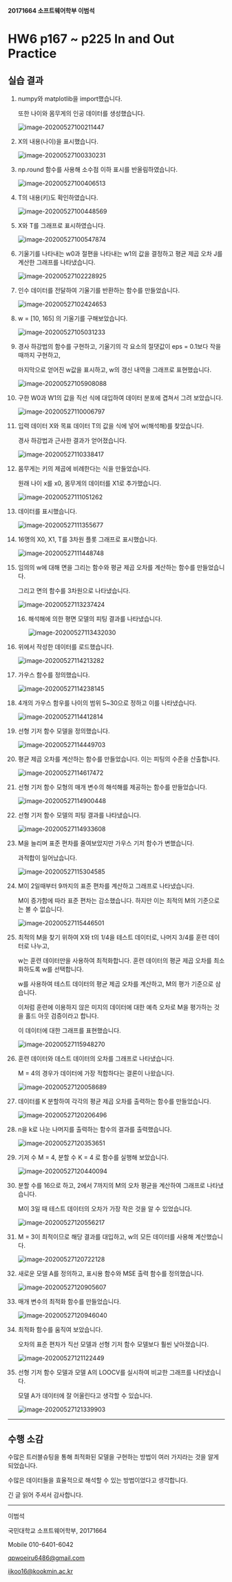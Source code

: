 #### 20171664 소프트웨어학부 이범석



# HW6 p167 ~ p225 In and Out Practice



## 실습 결과

1. numpy와 matplotlib을 import했습니다.

   또한 나이와 몸무게의 인공 데이터를 생성했습니다.

   ![image-20200527100211447](/home/leebumseok/.config/Typora/typora-user-images/image-20200527100211447.png)

2. X의 내용(나이)을 표시했습니다.

   ![image-20200527100330231](/home/leebumseok/.config/Typora/typora-user-images/image-20200527100330231.png)

3. np.round 함수를 사용해 소수점 이하 표시를 반올림하였습니다.

   ![image-20200527100406513](/home/leebumseok/.config/Typora/typora-user-images/image-20200527100406513.png)

4. T의 내용(키)도 확인하였습니다.

   ![image-20200527100448569](/home/leebumseok/.config/Typora/typora-user-images/image-20200527100448569.png)

5. X와 T를 그래프로 표시하였습니다.

   ![image-20200527100547874](/home/leebumseok/.config/Typora/typora-user-images/image-20200527100547874.png)

6. 기울기를 나타내는 w0과 절편을 나타내는 w1의 값을 결정하고 평균 제곱 오차 J를 계산한 그래프를 나타냈습니다.

   ![image-20200527102228925](/home/leebumseok/.config/Typora/typora-user-images/image-20200527102228925.png)

7. 인수 데이터를 전달하여 기울기를 반환하는 함수를 만들었습니다.

   ![image-20200527102424653](/home/leebumseok/.config/Typora/typora-user-images/image-20200527102424653.png)

8. w = [10, 165] 의 기울기를 구해보았습니다.

   ![image-20200527105031233](/home/leebumseok/.config/Typora/typora-user-images/image-20200527105031233.png)

9. 경사 하강법의 함수를 구현하고, 기울기의 각 요소의 절댓값이 eps = 0.1보다 작을 때까지 구현하고,

   마지막으로 얻어진 w값을 표시하고, w의 갱신 내역을 그래프로 표현했습니다.

   ![image-20200527105908088](/home/leebumseok/.config/Typora/typora-user-images/image-20200527105908088.png)

10. 구한 W0과 W1의 값을 직선 식에 대입하여 데이터 분포에 겹쳐서 그려 보았습니다.

    ![image-20200527110006797](/home/leebumseok/.config/Typora/typora-user-images/image-20200527110006797.png)

11. 입력 데이터 X와 목표 데이터 T의 값을 식에 넣어 w(해석해)를 찾았습니다.

    경사 하강법과 근사한 결과가 얻어졌습니다.

    ![image-20200527110338417](/home/leebumseok/.config/Typora/typora-user-images/image-20200527110338417.png)

12. 몸무게는 키의 제곱에 비례한다는 식을 만들었습니다.

    원래 나이 x를 x0, 몸무게의 데이터를 X1로 추가했습니다.

    ![image-20200527111051262](/home/leebumseok/.config/Typora/typora-user-images/image-20200527111051262.png)

13. 데이터를 표시했습니다.

    ![image-20200527111355677](/home/leebumseok/.config/Typora/typora-user-images/image-20200527111355677.png)

14. 16명의 X0, X1, T를 3차원 플롯 그래프로 표시했습니다.

    ![image-20200527111448748](/home/leebumseok/.config/Typora/typora-user-images/image-20200527111448748.png)

15. 임의의 w에 대해 면을 그리는 함수와 평균 제곱 오차를 계산하는 함수를 만들었습니다.

    그리고 면의 함수를 3차원으로 나타냈습니다.

    ![image-20200527113237424](/home/leebumseok/.config/Typora/typora-user-images/image-20200527113237424.png)

    16. 해석해에 의한 평면 모델의 피팅 결과를 나타냈습니다.

        ![image-20200527113432030](/home/leebumseok/.config/Typora/typora-user-images/image-20200527113432030.png)

17. 위에서 작성한 데이터를 로드했습니다.

    ![image-20200527114213282](/home/leebumseok/.config/Typora/typora-user-images/image-20200527114213282.png)

18. 가우스 함수를 정의했습니다.

    ![image-20200527114238145](/home/leebumseok/.config/Typora/typora-user-images/image-20200527114238145.png)

19. 4개의 가우스 함우를 나이의 범위 5~30으로 정하고 이를 나타냈습니다.

    ![image-20200527114412814](/home/leebumseok/.config/Typora/typora-user-images/image-20200527114412814.png)

20. 선형 기저 함수 모델을 정의했습니다.

    ![image-20200527114449703](/home/leebumseok/.config/Typora/typora-user-images/image-20200527114449703.png)

21. 평균 제곱 오차를 계산하는 함수를 만들었습니다. 이는 피팅의 수준을 산출합니다.

    ![image-20200527114617472](/home/leebumseok/.config/Typora/typora-user-images/image-20200527114617472.png)

22. 선형 기저 함수 모형의 매개 변수의 해석해를 제공하는 함수를 만들었습니다.

    ![image-20200527114900448](/home/leebumseok/.config/Typora/typora-user-images/image-20200527114900448.png)

23. 선형 기저 함수 모델의 피팅 결과를 나타냈습니다.

    ![image-20200527114933608](/home/leebumseok/.config/Typora/typora-user-images/image-20200527114933608.png)

24. M을 늘리며 표준 편차를 줄여보았지만 가우스 기저 함수가 변했습니다.

    과적합이 일어났습니다.

    ![image-20200527115304585](/home/leebumseok/.config/Typora/typora-user-images/image-20200527115304585.png)

25. M이 2일때부터 9까지의 표준 편차를 계산하고 그래프로 나타냈습니다.

    M이 증가함에 따라 표준 편차는 감소했습니다. 하지만 이는 최적의 M의 기준으로는 볼 수 없습니다.

    ![image-20200527115446501](/home/leebumseok/.config/Typora/typora-user-images/image-20200527115446501.png)

26. 최적의 M을 찾기 위하여 X와 t의 1/4을 테스트 데이터로, 나머지 3/4를 훈련 데이터로 나누고,

    w는 훈련 데이터만을 사용하여 최적화합니다. 훈련 데이터의 평균 제곱 오차를 최소화하도록 w를 선택합니다.

    w를 사용하여 테스트 데이터의 평균 제곱 오차를 계산하고, M의 평가 기준으로 삼습니다.

    이처럼 훈련에 이용하지 않은 미지의 데이터에 대한 예측 오차로 M을 평가하는 것을 홀드 아웃 검증이라고 합니다.

    이 데이터에 대한 그래프를 표현했습니다.

    ![image-20200527115948270](/home/leebumseok/.config/Typora/typora-user-images/image-20200527115948270.png)

27. 훈련 데이터와 데스트 데이터의 오차를 그래프로 나타냈습니다.

    M = 4의 경우가 데이터에 가장 적합하다는 결론이 나왔습니다.

    ![image-20200527120058689](/home/leebumseok/.config/Typora/typora-user-images/image-20200527120058689.png)

28. 데이터를 K 분할하여 각각의 평균 제곱 오차를 출력하는 함수를 만들었습니다.

    ![image-20200527120206496](/home/leebumseok/.config/Typora/typora-user-images/image-20200527120206496.png)

29. n을 k로 나눈 나머지를 출력하는 함수의 결과를 출력했습니다.

    ![image-20200527120353651](/home/leebumseok/.config/Typora/typora-user-images/image-20200527120353651.png)

30. 기저 수 M = 4, 분할 수 K = 4 로 함수를 실행해 보았습니다.

    ![image-20200527120440094](/home/leebumseok/.config/Typora/typora-user-images/image-20200527120440094.png)

31. 분할 수를 16으로 하고, 2에서 7까지의 M의 오차 평균을 계산하여 그래프로 나타냈습니다.

    M이 3일 때 테스트 데이터의 오차가 가장 작은 것을 알 수 있었습니다.

    ![image-20200527120556217](/home/leebumseok/.config/Typora/typora-user-images/image-20200527120556217.png)

32. M = 3이 최적이므로 해당 결과를 대입하고, w의 모든 데이터를 사용해 계산했습니다.

    ![image-20200527120722128](/home/leebumseok/.config/Typora/typora-user-images/image-20200527120722128.png)

33. 새로운 모델 A를 정의하고, 표시용 함수와 MSE 출력 함수를 정의했습니다.

    ![image-20200527120905607](/home/leebumseok/.config/Typora/typora-user-images/image-20200527120905607.png)

34. 매개 변수의 최적화 함수를 만들었습니다.

    ![image-20200527120946040](/home/leebumseok/.config/Typora/typora-user-images/image-20200527120946040.png)

35. 최적화 함수를 움직여 보았습니다.

    오차의 표준 편차가 직선 모델과 선형 기저 함수 모델보다 훨씬 낮아졌습니다.

    ![image-20200527121122449](/home/leebumseok/.config/Typora/typora-user-images/image-20200527121122449.png)

36. 선형 기저 함수 모델과 모델 A의 LOOCV를 실시하여 비교한 그래프를 나타냈습니다.

    모델 A가 데이터에 잘 어울린다고 생각할 수 있습니다.

    ![image-20200527121339903](/home/leebumseok/.config/Typora/typora-user-images/image-20200527121339903.png)

------



## 수행 소감

수많은 트러블슈팅을 통해 최적화된 모델을 구현하는 방법이 여러 가지라는 것을 알게 되었습니다.

수많은 데이터들을 효율적으로 해석할 수 있는 방법이었다고 생각합니다.



긴 글 읽어 주셔서 감사합니다.



------

이범석

국민대학교 소프트웨어학부, 20171664

Mobile 010-6401-6042

qpwoeiru6486@gmail.com

ijkoo16@kookmin.ac.kr